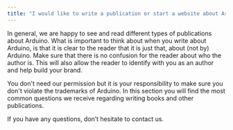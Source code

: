 ```yaml
---
title: "I would like to write a publication or start a website about Arduino, do I need any special permission"
---
```


In general, we are happy to see and read different types of publications about Arduino. What is important to think about when you write about Arduino, is that it is clear to the reader that it is just that, about (not by) Arduino. Make sure that there is no confusion for the reader about who the author is. This will also allow the reader to identify with you as an author and help build your brand.

You don't need our permission but it is your responsibility to make sure you don't violate the trademarks of Arduino. In this section you will find the most common questions we receive regarding writing books and other publications.

If you have any questions, don’t hesitate to contact us.
